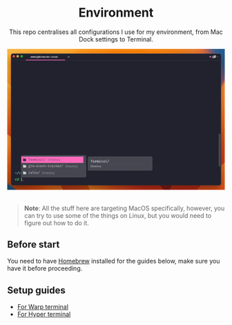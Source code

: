 <div align="center">
  <h1>Environment</h1>
  <p>This repo centralises all configurations I use for my environment, from Mac Dock settings to Terminal.</p>

  <img src="./for-warp/preview.gif" alt="">
  <br>
  <br>
</div>

> **Note**: All the stuff here are targeting MacOS specifically, however, you can try to use some of the things on Linux, but you would need to figure out how to do it.


## Before start
You need to have [Homebrew](https://brew.sh) installed for the guides below, make sure you have it before proceeding.


## Setup guides

- [For Warp terminal](./for-warp/)
- [For Hyper terminal](./for-hyper/)
